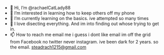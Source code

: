 - 👋 Hi, I’m @rachaelCatLady88
- 👀 I’m interested in learning how to keep others off my phone
- 🌱 I’m currently learning on the basics. ive attempted so many times
- 💞️ I love disecting everything. And im into finding out whose trying to get in.
- 📫 How to reach me email me i guess i dont like email im off the grid from Facebook no twitter never instagram. ive been dark for 2 years. so the email. steadrach1215@gmail.com

<!---
rachaelCatLady88/rachaelCatLady88 is a ✨ special ✨ repository because its `README.md` (this file) appears on your GitHub profile.
You can click the Preview link to take a look at your changes.
--->
